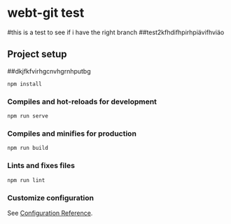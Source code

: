 # webt-git test 
#this is a test to see if i have the right branch
##test2kfhdifhpirhpiävifhviäo
## Project setup
##dkjfkfvirhgcnvhgrnhputbg
```
npm install
```

### Compiles and hot-reloads for development
```
npm run serve
```

### Compiles and minifies for production
```
npm run build
```

### Lints and fixes files
```
npm run lint
```

### Customize configuration
See [Configuration Reference](https://cli.vuejs.org/config/).

